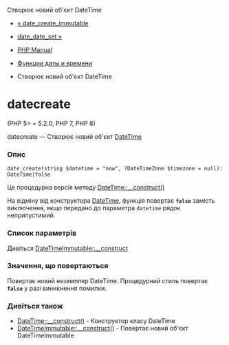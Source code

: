 Створює новий об'єкт DateTime

-   [« date\_create\_immutable](function.date-create-immutable.html)
    
-   [date\_date\_set »](function.date-date-set.html)
    
-   [PHP Manual](index.html)
    
-   [Функции даты и времени](ref.datetime.html)
    
-   Створює новий об'єкт DateTime
    

# datecreate

(PHP 5> = 5.2.0, PHP 7, PHP 8)

datecreate — Створює новий об'єкт [DateTime](class.datetime.html)

### Опис

```methodsynopsis
date_create(string $datetime = "now", ?DateTimeZone $timezone = null): DateTime|false
```

Це процедурна версія методу [DateTime::\_\_construct()](datetime.construct.html)

На відміну від конструктора [DateTime](class.datetime.html), функція повертає **`false`** замість виключення, якщо передано до параметра `datetime` рядок неприпустимий.

### Список параметрів

Дивіться [DateTimeImmutable::\_\_construct](datetimeimmutable.construct.html)

### Значення, що повертаються

Повертає новий екземпляр DateTime. Процедурний стиль повертає **`false`** у разі виникнення помилки.

### Дивіться також

-   [DateTime::\_\_construct()](datetime.construct.html) - Конструктор класу DateTime
-   [DateTimeImmutable::\_\_construct()](datetimeimmutable.construct.html) - Повертає новий об'єкт DateTimeImmutable